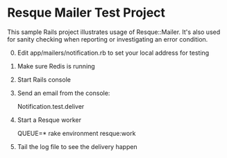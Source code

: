 Resque Mailer Test Project
==========================

This sample Rails project illustrates usage of Resque::Mailer.
It's also used for sanity checking when reporting or investigating
an error condition.

0. Edit app/mailers/notification.rb to set your local address for testing
1. Make sure Redis is running
2. Start Rails console
3. Send an email from the console:

    Notification.test.deliver

4. Start a Resque worker

    QUEUE=* rake environment resque:work

6. Tail the log file to see the delivery happen
